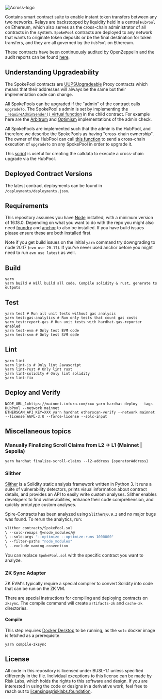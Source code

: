 ![Across-logo](https://raw.githubusercontent.com/across-protocol/across-frontend/65abd7772704a9ec243fd370f9e8e76322f0905b/src/assets/logo.svg)

Contains smart contract suite to enable instant token transfers between any two networks. Relays are backstopped by
liquidity held in a central `HubPool` on Ethereum, which also serves as the cross-chain administrator of all contracts in the
system. `SpokePool` contracts are deployed to any network that wants to originate token deposits or be the final
destination for token transfers, and they are all governed by the `HubPool` on Ethereum.

These contracts have been continuously audited by OpenZeppelin and the audit reports can be found [here](https://docs.across.to/resources/audits).

## Understanding Upgradeability

The SpokePool contracts are [UUPSUpgradeable](https://github.com/OpenZeppelin/openzeppelin-contracts-upgradeable/blob/cbb66aca87521f818d9c1769c69d5dcc1004977a/contracts/proxy/utils/UUPSUpgradeable.sol) Proxy contracts which means that their addresses will always be the same but their implementation code can change.

All SpokePools can be upgraded if the "admin" of the contract calls `upgradeTo`. The SpokePool's admin is set by implementing the [`_requireAdminSender()` virtual function](https://github.com/across-protocol/contracts/blob/555475cdee6109afc85065ca415c740d7f97b992/contracts/SpokePool.sol#L1745) in the child contract. For example here are the [Arbitrum](https://github.com/across-protocol/contracts/blob/555475cdee6109afc85065ca415c740d7f97b992/contracts/Arbitrum_SpokePool.sol#L114) and [Optimism](https://github.com/across-protocol/contracts/blob/555475cdee6109afc85065ca415c740d7f97b992/contracts/Ovm_SpokePool.sol#L208) implementations of the admin check.

All SpokePools are implemented such that the admin is the HubPool, and therefore we describe the SpokePools as having "cross-chain ownership". The owner of the HubPool can call [this function](https://github.com/across-protocol/contracts/blob/555475cdee6109afc85065ca415c740d7f97b992/contracts/HubPool.sol#L249) to send a cross-chain execution of `upgradeTo` on any SpokePool in order to upgrade it.

This [script](https://github.com/across-protocol/contracts/blob/555475cdee6109afc85065ca415c740d7f97b992/tasks/upgradeSpokePool.ts) is useful for creating the calldata to execute a cross-chain upgrade via the HubPool.

## Deployed Contract Versions

The latest contract deployments can be found in `/deployments/deployments.json`.

## Requirements

This repository assumes you have [Node](https://nodejs.org/en/download/package-manager) installed, with a minimum version of 16.18.0. Depending on what you want to do with the repo you might also need [foundry](https://book.getfoundry.sh/getting-started/installation) and [anchor](https://www.anchor-lang.com/docs/installation) to also be installed. If you have build issues please ensure these are both installed first.

Note if you get build issues on the initial `yarn` command try downgrading to node 20.17 (`nvm use 20.17`). If you've never used anchor before you might need to run `avm use latest` as well.

## Build

```shell
yarn
yarn build # Will build all code. Compile solidity & rust, generate ts outputs
```

## Test

```shell
yarn test # Run all unit tests without gas analysis
yarn test:gas-analytics # Run only tests that count gas costs
yarn test:report-gas # Run unit tests with hardhat-gas-reporter enabled
yarn test-evm # Only test EVM code
yarn test-svm # Only test SVM code
```

## Lint

```shell
yarn lint
yarn lint-js # Only lint Javascript
yarn lint-rust # Only lint rust
yarn lint-solidity # Only lint solidity
yarn lint-fix
```

## Deploy and Verify

```shell
NODE_URL_1=https://mainnet.infura.com/xxx yarn hardhat deploy --tags HubPool --network mainnet
ETHERSCAN_API_KEY=XXX yarn hardhat etherscan-verify --network mainnet --license AGPL-3.0 --force-license --solc-input
```

## Miscellaneous topics

### Manually Finalizing Scroll Claims from L2 -> L1 (Mainnet | Sepolia)

```shell
yarn hardhat finalize-scroll-claims --l2-address {operatorAddress}
```

### Slither

[Slither](https://github.com/crytic/slither) is a Solidity static analysis framework written in Python 3. It runs a
suite of vulnerability detectors, prints visual information about contract details, and provides an API to easily write
custom analyses. Slither enables developers to find vulnerabilities, enhance their code comprehension, and quickly
prototype custom analyses.

Spire-Contracts has been analyzed using `Slither@0.9.2` and no major bugs was found. To rerun the analytics, run:

```sh
slither contracts/SpokePool.sol
\ --solc-remaps @=node_modules/@
\ --solc-args "--optimize --optimize-runs 1000000"
\ --filter-paths "node_modules"
\ --exclude naming-convention
```

You can replace `SpokePool.sol` with the specific contract you want to analyze.

### ZK Sync Adapter

ZK EVM's typically require a special compiler to convert Solidity into code that can be run on the ZK VM.

There are special instructions for compiling and deploying contracts on `zksync`. The compile command will create `artifacts-zk` and `cache-zk` directories.

#### Compile

This step requires [Docker Desktop](https://www.docker.com/products/docker-desktop/) to be running, as the `solc` docker image is fetched as a prerequisite.

`yarn compile-zksync`

## License

All code in this repository is licensed under BUSL-1.1 unless specified differently in the file.
Individual exceptions to this license can be made by Risk Labs, which holds the rights to this
software and design. If you are interested in using the code or designs in a derivative work,
feel free to reach out to licensing@risklabs.foundation.
